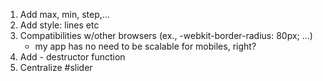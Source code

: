 1. Add max, min, step,...
2. Add style: lines etc
3. Compatibilities w/other browsers (ex., -webkit-border-radius: 80px; ...)
   - my app has no need to be scalable for mobiles, right? 
4. Add - destructor function 
5. Centralize #slider
